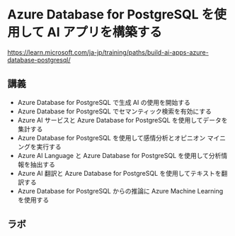 # Azure Database for PostgreSQL を使用して AI アプリを構築する

https://learn.microsoft.com/ja-jp/training/paths/build-ai-apps-azure-database-postgresql/

## 講義

- Azure Database for PostgreSQL で生成 AI の使用を開始する
- Azure Database for PostgreSQL でセマンティック検索を有効にする
- Azure AI サービスと Azure Database for PostgreSQL を使用してデータを集計する
- Azure Database for PostgreSQL を使用して感情分析とオピニオン マイニングを実行する
- Azure AI Language と Azure Database for PostgreSQL を使用して分析情報を抽出する
- Azure AI 翻訳と Azure Database for PostgreSQL を使用してテキストを翻訳する
- Azure Database for PostgreSQL からの推論に Azure Machine Learning を使用する

## ラボ

